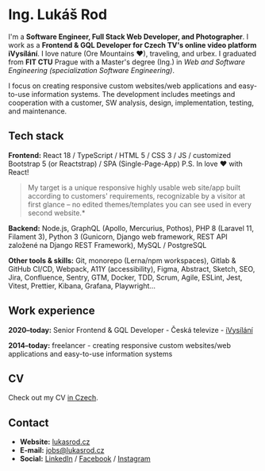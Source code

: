 # Ing. Lukáš Rod
I'm a **Software Engineer, Full Stack Web Developer, and Photographer**. I work as a **Frontend & GQL Developer for Czech TV's online video platform iVysílání**. I love nature (Ore Mountains ❤), traveling, and urbex. I graduated from **FIT CTU** Prague with a Master's degree (Ing.) in *Web and Software Engineering (specialization Software Engineering)*.

I focus on creating responsive custom websites/web applications and easy-to-use information systems. The development includes meetings and cooperation with a customer, SW analysis, design, implementation, testing, and maintenance.

## Tech stack
**Frontend:** React 18 / TypeScript / HTML 5 / CSS 3 / JS / customized Bootstrap 5 (or Reactstrap) / SPA (Single-Page-App) 
P.S. In love ❤ with React!

> My target is a unique responsive highly usable web site/app built according to customers' requirements, recognizable by a visitor at first glance – no edited themes/templates you can see used in every second website.*

**Backend:** Node.js, GraphQL (Apollo, Mercurius, Pothos), PHP 8 (Laravel 11, Filament 3), Python 3 (Gunicorn, Django web framework, REST API založené na Django REST Framework), MySQL / PostgreSQL 

**Other tools & skills:** Git, monorepo (Lerna/npm workspaces), Gitlab & GitHub CI/CD, Webpack, A11Y (accessibility), Figma, Abstract, Sketch, SEO, Jira, Confluence, Sentry, GTM, Docker, TDD, Scrum, Agile, ESLint, Jest, Vitest, Prettier, Kibana, Grafana, Playwright… 

## Work experience
**2020–today:** Senior Frontend & GQL Developer - Česká televize - [iVysílání](https://www.ceskatelevize.cz/ivysilani/)

**2014–today:** freelancer - creating responsive custom websites/web applications and easy-to-use information systems

## CV

Check out my CV [in Czech](https://lukasrod.cz/kontakt/CV_Lukas_Rod-2024.pdf).

## Contact
* **Website:** [lukasrod.cz](lukasrod.cz)
* **E-mail:** jobs@lukasrod.cz
* **Social:** [LinkedIn](https://www.linkedin.com/in/rodlukas/) / [Facebook](https://www.facebook.com/rod.lukas) / [Instagram](https://www.instagram.com/rod.lukas/)
